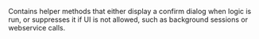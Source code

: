 Contains helper methods that either display a confirm dialog when logic is run, or suppresses it if UI is not allowed, such as background sessions or webservice calls.

